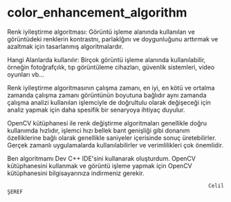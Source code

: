 # color_enhancement_algorithm
Renk iyileştirme algoritması:
Görüntü işleme alanında kullanılan ve görüntüdeki renklerin kontrastnı, parlaklğını ve doygunluğunu arttırmak ve azaltmak için tasarlanmış algoritmalardır.

Hangi Alanlarda kullanılır:
Birçok görüntü işleme alanında kullanılabilir, örneğin fotoğrafçılık, tıp görüntüleme cihazları, güvenlik sistemleri, video oyunları vb...

Renk iyileştirme algoritmasının çalışma zamanı, en iyi, en kötü ve ortalma zamanda çalışma zamanı görüntünün boyutuna bağlıdır aynı zamanda çalışma analizi kullanılan işlemciyle de doğrultulu olarak değişeceği için analiz yapmak için daha spesifik bir senaryoya ihtiyaç duyulur. 

OpenCV kütüphanesi ile renk değiştirme algoritmaları genellikle doğru kullanımda hızlıdır, işlemci hızı bellek bant genişliği gibi donanım özelliklerine bağlı olarak genellikle saniyeler içerisinde sonuç üretebilirler. Gerçek zamanlı uygulamalarda kullanılabilirler ve verimlilikleri çok önemlidir.

Ben algoritmamı Dev C++ IDE'sini kullanarak oluşturdum. OpenCV kütüphanesini kullanmak ve görüntü işleme yapmak için OpenCV kütüphanesini bilgisayarınıza indirmeniz gerekir.

                                  

                                                                     Celil ŞEREF
